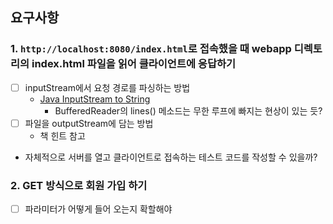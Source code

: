 ## 요구사항

### 1. `http://localhost:8080/index.html`로 접속했을 때 webapp 디렉토리의 index.html 파일을 읽어 클라이언트에 응답하기
- [ ] inputStream에서 요청 경로를 파싱하는 방법
  - [Java InputStream to String](https://www.baeldung.com/convert-input-stream-to-string)
    - BufferedReader의 lines() 메소드는 무한 루프에 빠지는 현상이 있는 듯? 
- [ ] 파일을 outputStream에 담는 방법
  - 책 힌트 참고
- 자체적으로 서버를 열고 클라이언트로 접속하는 테스트 코드를 작성할 수 있을까?

### 2. GET 방식으로 회원 가입 하기
- [ ] 파라미터가 어떻게 들어 오는지 확할해야 